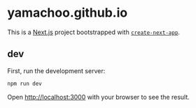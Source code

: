 # yamachoo.github.io

This is a [Next.js](https://nextjs.org/) project bootstrapped with [`create-next-app`](https://github.com/vercel/next.js/tree/canary/packages/create-next-app).

## dev

First, run the development server:

```bash
npm run dev
```

Open [http://localhost:3000](http://localhost:3000) with your browser to see the result.
